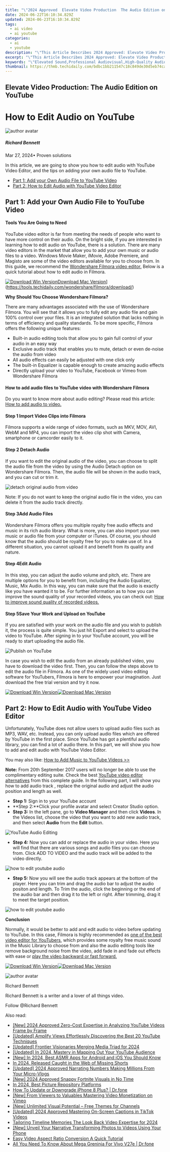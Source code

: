 ```yaml
---
title: "\"2024 Approved  Elevate Video Production  The Audio Edition on YouTube\""
date: 2024-06-22T16:10:34.829Z
updated: 2024-06-23T16:10:34.829Z
tags:
  - ai video
  - ai youtube
categories:
  - ai
  - youtube
description: "\"This Article Describes 2024 Approved: Elevate Video Production: The Audio Edition on YouTube\""
excerpt: "\"This Article Describes 2024 Approved: Elevate Video Production: The Audio Edition on YouTube\""
keywords: "\"Elevated Sound,Professional Audiovisual,High-Quality Audio,Expert Editing Tips,Audio Enhancement Techniques,Clear Vocal Production,YouTube Video Mastery\""
thumbnail: https://thmb.techidaily.com/bdbc1bb211547c18c849de30d5eb74ca5d67d9e0fc552f041d0a6f6f88d073bb.jpg
---
```


## Elevate Video Production: The Audio Edition on YouTube

# How to Edit Audio on YouTube

![author avatar](https://images.wondershare.com/filmora/article-images/richard-bennett.jpg)

##### Richard Bennett

 Mar 27, 2024• Proven solutions

In this article, we are going to show you how to edit audio with YouTube Video Editor, and the tips on adding your own audio file to YouTube.

* [Part 1: Add your Own Audio File to YouTube Video](#part1)
* [Part 2: How to Edit Audio with YouTube Video Editor](#part2)

## Part 1: Add your Own Audio File to YouTube Video

#### Tools You Are Going to Need

YouTube video editor is far from meeting the needs of people who want to have more control on their audio. On the bright side, if you are interested in learning how to edit audio on YouTube, there is a solution. There are many video editors in the market that allow you to add your own music or audio files to a video. Windows Movie Maker, iMovie, Adobe Premiere, and Magisto are some of the video editors available for you to choose from. In this guide, we recommend the [Wondershare Filmora video editor.](https://tools.techidaily.com/wondershare/filmora/download/) Below is a quick tutorial about how to edit audio in Filmora.

[![Download Win Version](https://images.wondershare.com/filmora/guide/download-btn-win.jpg)](https://tools.techidaily.com/wondershare/filmora/download/)[Download Mac Version](https://images.wondershare.com/filmora/guide/download-btn-mac.jpg)](https://tools.techidaily.com/wondershare/filmora/download/)

 **Why Should You Choose Wondershare Filmora?**

There are many advantages associated with the use of Wondershare Filmora. You will see that it allows you to fully edit any audio file and gain 100% control over your files. It is an integrated solution that lacks nothing in terms of efficiency and quality standards. To be more specific, Filmora offers the following unique features:

* Built-in audio editing tools that allow you to gain full control of your audio in an easy way
* Exclusive audio track that enables you to mute, detach or even de-noise the audio from video
* All audio effects can easily be adjusted with one click only
* The built-in Equalizer is capable enough to create amazing audio effects
* Directly upload your video to YouTube, Facebook or Vimeo from Wondershare Filmora

#### How to add audio files to YouTube video with Wondershare Filmora

Do you want to know more about audio editing? Please read this article: [How to add audio to video.](https://tools.techidaily.com/wondershare/filmora/download/)

#### Step 1 Import Video Clips into Filmora

Filmora supports a wide range of video formats, such as MKV, MOV, AVI, WebM and MP4, you can import the video clip shot with Camera, smartphone or camcorder easily to it.

#### Step 2 Detach Audio

If you want to edit the original audio of the video, you can choose to split the audio file from the video by using the Audio Detach option on Wondershare Filmora. Then, the audio file will be shown in the audio track, and you can cut or trim it.

![detach original audio from video](https://images.wondershare.com/filmora/article-images/detach-audio-from-video.jpg)

Note: If you do not want to keep the original audio file in the video, you can delete it from the audio track directly.

#### Step 3Add Audio Files

Wondershare Filmora offers you multiple royalty free audio effects and music in its rich audio library. What is more, you can also import your own music or audio file from your computer or iTunes. Of course, you should know that the audio should be royalty free for you to make use of. In a different situation, you cannot upload it and benefit from its quality and nature.

#### Step 4Edit Audio

In this step, you can adjust the audio volume and pitch, etc. There are multiple options for you to benefit from, including the Audio Equalizer, Music, Mix Audio. In this way, you can make sure that the audio is exactly like you have wanted it to be. For further information as to how you can improve the sound quality of your recorded videos, you can check out: [How to improve sound quality of recorded videos.](https://tools.techidaily.com/wondershare/filmora/download/)

#### Step 5Save Your Work and Upload on YouTube

If you are satisfied with your work on the audio file and you wish to publish it, the process is quite simple. You just hit Export and select to upload the video to YouTube. After signing in to your YouTube account, you will be ready to start uploading the audio file.

![Publish on YouTube](https://images.wondershare.com/filmora/article-images/export-to-youtube-filmora9.jpg)

In case you wish to edit the audio from an already published video, you have to download the video first. Then, you can follow the steps above to edit the audio file in Filmora. As one of the widely used video editing software for YouTubers, Filmora is here to empower your imagination. Just download the free trial version and try it now.

[![Download Win Version](https://images.wondershare.com/filmora/guide/download-btn-win.jpg)](https://tools.techidaily.com/wondershare/filmora/download/)[![Download Mac Version](https://images.wondershare.com/filmora/guide/download-btn-mac.jpg)](https://tools.techidaily.com/wondershare/filmora/download/)

## Part 2: How to Edit Audio with YouTube Video Editor

Unfortunately, YouTube does not allow users to upload audio files such as MP3, WAV, etc. Instead, you can only upload audio files which are offered by YouTube in the first place. Since YouTube has got a plentiful audio library, you can find a lot of audio there. In this part, we will show you how to add and edit audio with YouTube Video Editor.

You may also like: [How to Add Music to YouTube Videos >>](https://tools.techidaily.com/wondershare/filmora/download/)

**Note:** From 20th September 2017 users will no longer be able to use the complimentary editing suite. Check the best [YouTube video editor alternatives](https://tools.techidaily.com/wondershare/filmora/download/) from this complete guide. In the following part, I will show you how to add audio track , replace the original audio and adjust the audio position and length as well.

* **Step 1:** Sign in to your YouTube account
* **Step 2:**Click your profile avatar and select Creator Studio option.
* **Step 3:** In the left pane, go to **Video Manager** and then click **Videos**. In the Videos list, choose the video that you want to add new audio track, and then select **Audio** from the **Edit** button.

![YouTube Audio Editing](https://images.wondershare.com/filmora/article-images/add-music-to-youtube-video-2.jpg)

* **Step 4:** Now you can add or replace the audio in your video. Here you will find that there are various songs and audio files you can choose from. Click ADD TO VIDEO and the audio track will be added to the video directly.

![how to edit youtube audio](https://images.wondershare.com/filmora/article-images/add-music-to-youtube-video-3.jpg)

* **Step 5:**  Now you will see the audio track appears at the bottom of the player. Here you can trim and drag the audio bar to adjust the audio positon and length. To Trim the audio, click the beginning or the end of the audio bar and then drag it to the left or right. After trimming, drag it to meet the target position.

![how to edit youtube audio](https://images.wondershare.com/filmora/article-images/add-music-to-youtube-video-4.jpg)

**Conclusion**

Normally, it would be better to add and edit audio to video before updating to YouTube. In this case, Filmora is highly recommended as [one of the best video editor for YouTubers](https://tools.techidaily.com/wondershare/filmora/download/), which provides some royalty free music sound in the Music Library to choose from and also the audio editing tools like remove background noise from the video, add fade in and fade out effects with ease or [play the video backward or fast forward.](https://tools.techidaily.com/wondershare/filmora/download/)

[![Download Win Version](https://images.wondershare.com/filmora/guide/download-btn-win.jpg)](https://tools.techidaily.com/wondershare/filmora/download/)[![Download Mac Version](https://images.wondershare.com/filmora/guide/download-btn-mac.jpg)](https://tools.techidaily.com/wondershare/filmora/download/)

![author avatar](https://images.wondershare.com/filmora/article-images/richard-bennett.jpg)

Richard Bennett

Richard Bennett is a writer and a lover of all things video.

Follow @Richard Bennett


<ins class="adsbygoogle"
     style="display:block"
     data-ad-format="autorelaxed"
     data-ad-client="ca-pub-7571918770474297"
     data-ad-slot="1223367746"></ins>



<ins class="adsbygoogle"
     style="display:block"
     data-ad-client="ca-pub-7571918770474297"
     data-ad-slot="8358498916"
     data-ad-format="auto"
     data-full-width-responsive="true"></ins>

<span class="atpl-alsoreadstyle">Also read:</span>
<div><ul>
<li><a href="https://youtube-sure.techidaily.com/024-approved-zero-cost-expertise-in-analyzing-youtube-videos-frame-by-frame/"><u>[New] 2024 Approved  Zero-Cost Expertise in Analyzing YouTube Videos Frame by Frame</u></a></li>
<li><a href="https://youtube-sure.techidaily.com/ed-amplify-views-effortlessly-discovering-the-best-20-youtube-techniques/"><u>[Updated] Amplify Views Effortlessly  Discovering the Best 20 YouTube Techniques</u></a></li>
<li><a href="https://youtube-sure.techidaily.com/ed-frontier-visionaries-merging-media-triad-for-2024/"><u>[Updated] Frontier Visionaries Merging Media Triad for 2024</u></a></li>
<li><a href="https://youtube-sure.techidaily.com/ed-in-2024-mastery-in-mapping-out-your-youtube-audience/"><u>[Updated] In 2024, Mastery in Mapping Out Your YouTube Audience</u></a></li>
<li><a href="https://youtube-sure.techidaily.com/n-2024-best-asmr-apps-for-android-and-ios-you-should-know/"><u>[New] In 2024, Best ASMR Apps for Android and iOS You Should Know</u></a></li>
<li><a href="https://youtube-sure.techidaily.com/24-released-caught-in-the-web-of-missing-shorts/"><u>In 2024, Released  Caught in the Web of Missing Shorts</u></a></li>
<li><a href="https://youtube-sure.techidaily.com/ed-2024-approved-narrating-numbers-making-millions-from-your-micro-vlogs/"><u>[Updated] 2024 Approved  Narrating Numbers  Making Millions From Your Micro-Vlogs</u></a></li>
<li><a href="https://youtube-sure.techidaily.com/024-approved-snappy-fortnite-visuals-in-no-time/"><u>[New] 2024 Approved  Snappy Fortnite Visuals in No Time</u></a></li>
<li><a href="https://extra-lessons.techidaily.com/in-2024-best-picture-repository-platforms/"><u>In 2024, Best Picture Repository Platforms</u></a></li>
<li><a href="https://review-topics.techidaily.com/how-to-update-or-downgrade-iphone-8-plus-drfone-by-drfone-ios-system-repair-ios-system-repair/"><u>How To Update or Downgrade iPhone 8 Plus? | Dr.fone</u></a></li>
<li><a href="https://vimeo-videos.techidaily.com/new-from-viewers-to-valuables-mastering-video-monetization-on-vimeo/"><u>[New] From Viewers to Valuables  Mastering Video Monetization on Vimeo</u></a></li>
<li><a href="https://facebook-video-share.techidaily.com/new-unlimited-visual-potential-free-themes-for-channels/"><u>[New] Unlimited Visual Potential – Free Themes for Channels</u></a></li>
<li><a href="https://tiktok-clips.techidaily.com/updated-2024-approved-mastering-on-screen-captions-in-tiktok-videos/"><u>[Updated] 2024 Approved  Mastering On-Screen Captions in TikTok Videos</u></a></li>
<li><a href="https://facebook-video-content.techidaily.com/tailoring-timeline-memories-the-look-back-video-expertise-for-2024/"><u>Tailoring Timeline Memories  The Look Back Video Expertise for 2024</u></a></li>
<li><a href="https://facebook-video-footage.techidaily.com/new-unveil-your-narrative-transforming-photos-to-videos-using-your-phone/"><u>[New] Unveil Your Narrative  Transforming Photos to Videos Using Your Phone</u></a></li>
<li><a href="https://ai-vdieo-software.techidaily.com/easy-video-aspect-ratio-conversion-a-quick-tutorial/"><u>Easy Video Aspect Ratio Conversion A Quick Tutorial</u></a></li>
<li><a href="https://change-location.techidaily.com/all-you-need-to-know-about-mega-greninja-for-vivo-v27e-drfone-by-drfone-virtual-android/"><u>All You Need To Know About Mega Greninja For Vivo V27e | Dr.fone</u></a></li>
</ul></div>
